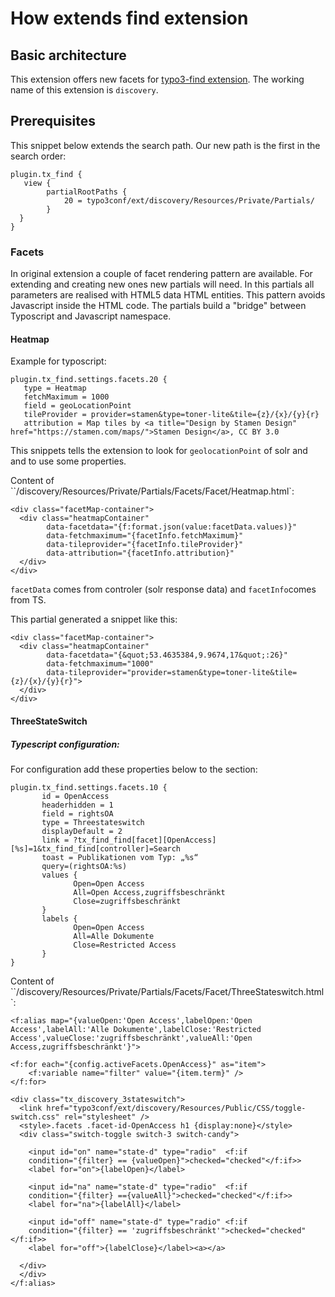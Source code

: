 # How extends find extension

## Basic architecture

This extension offers new facets for [typo3-find extension](https://github.com/subugoe/typo3-find). 
The working name of this extension is `discovery`.

## Prerequisites

This snippet below extends the search path. Our new path is the first in the search order:
```
plugin.tx_find {
   view {
        partialRootPaths {
            20 = typo3conf/ext/discovery/Resources/Private/Partials/
        }
  }
}
```

### Facets

In original extension a couple of facet rendering pattern are available. For extending and creating new ones new partials will need. In this partials all parameters are realised with HTML5 data HTML entities. This pattern avoids Javascript inside the HTML code. The partials build a "bridge" between Typoscript and Javascript namespace.

#### Heatmap

Example for typoscript:
```
plugin.tx_find.settings.facets.20 {
   type = Heatmap
   fetchMaximum = 1000
   field = geoLocationPoint 
   tileProvider = provider=stamen&type=toner-lite&tile={z}/{x}/{y}{r}
   attribution = Map tiles by <a title="Design by Stamen Design" href="https://stamen.com/maps/">Stamen Design</a>, CC BY 3.0
```
This snippets tells the extension to look for `geolocationPoint` of solr and and to use some properties.

Content of ``/discovery/Resources/Private/Partials/Facets/Facet/Heatmap.html`:

```
<div class="facetMap-container">
  <div class="heatmapContainer"
        data-facetdata="{f:format.json(value:facetData.values)}"
        data-fetchmaximum="{facetInfo.fetchMaximum}" 
        data-tileprovider="{facetInfo.tileProvider}"
        data-attribution="{facetInfo.attribution}"
  </div>
</div>
```
`facetData` comes from controler (solr response data) and `facetInfo`comes from TS.

This partial generated a snippet like this:

```
<div class="facetMap-container">
  <div class="heatmapContainer"
        data-facetdata="{&quot;53.4635384,9.9674,17&quot;:26}"
        data-fetchmaximum="1000" 
        data-tileprovider="provider=stamen&type=toner-lite&tile={z}/{x}/{y}{r}">
  </div>
</div>
```

#### ThreeStateSwitch

##### Typescript configuration:

For configuration add these properties below to the section:
```
plugin.tx_find.settings.facets.10 {
       id = OpenAccess
       headerhidden = 1
       field = rightsOA
       type = Threestateswitch
       displayDefault = 2
       link = ?tx_find_find[facet][OpenAccess][%s]=1&tx_find_find[controller]=Search
       toast = Publikationen vom Typ: „%s“
       query=(rightsOA:%s)
       values {
              Open=Open Access
              All=Open Access,zugriffsbeschränkt
              Close=zugriffsbeschränkt
       }
       labels {
              Open=Open Access
              All=Alle Dokumente
              Close=Restricted Access 
       }
}
```

Content of ``/discovery/Resources/Private/Partials/Facets/Facet/ThreeStateswitch.html`:
```
<f:alias map="{valueOpen:'Open Access',labelOpen:'Open Access',labelAll:'Alle Dokumente',labelClose:'Restricted
Access',valueClose:'zugriffsbeschränkt',valueAll:'Open Access,zugriffsbeschränkt'}">

<f:for each="{config.activeFacets.OpenAccess}" as="item">
    <f:variable name="filter" value="{item.term}" />
</f:for>

<div class="tx_discovery_3stateswitch">
  <link href="typo3conf/ext/discovery/Resources/Public/CSS/toggle-switch.css" rel="stylesheet" />
  <style>.facets .facet-id-OpenAccess h1 {display:none}</style> 
  <div class="switch-toggle switch-3 switch-candy">

    <input id="on" name="state-d" type="radio"  <f:if
    condition="{filter} == {valueOpen}">checked="checked"</f:if>> 
    <label for="on">{labelOpen}</label>

    <input id="na" name="state-d" type="radio"  <f:if
    condition="{filter} =={valueAll}">checked="checked"</f:if>>
    <label for="na">{labelAll}</label>

    <input id="off" name="state-d" type="radio" <f:if
    condition="{filter} == 'zugriffsbeschränkt'">checked="checked"</f:if>>
    <label for="off">{labelClose}</label><a></a>

  </div>
  </div>
</f:alias>
```

